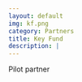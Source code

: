 ```yaml
---
layout: default
img: kf.png
category: Partners
title: Key Fund
description: |
---
```

  Pilot partner
